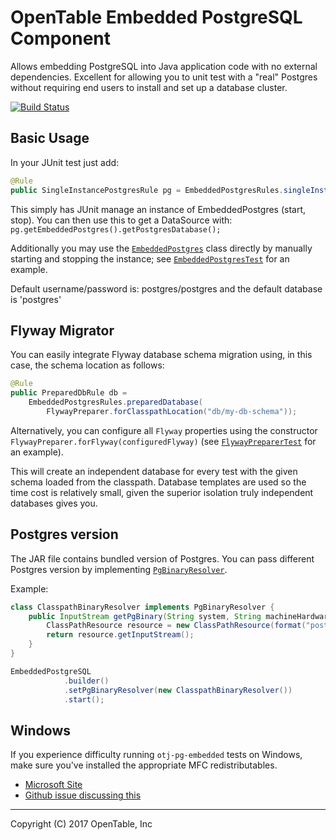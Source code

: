 OpenTable Embedded PostgreSQL Component
=======================================

Allows embedding PostgreSQL into Java application code with
no external dependencies.  Excellent for allowing you to unit
test with a "real" Postgres without requiring end users to install
and set up a database cluster.

[![Build Status](https://travis-ci.org/opentable/otj-pg-embedded.svg)](https://travis-ci.org/opentable/otj-pg-embedded)

## Basic Usage

In your JUnit test just add:

```java
@Rule
public SingleInstancePostgresRule pg = EmbeddedPostgresRules.singleInstance();
```

This simply has JUnit manage an instance of EmbeddedPostgres (start, stop). You can then use this to get a DataSource with: `pg.getEmbeddedPostgres().getPostgresDatabase();`  

Additionally you may use the [`EmbeddedPostgres`](src/main/java/com/opentable/db/postgres/embedded/EmbeddedPostgres.java) class directly by manually starting and stopping the instance; see [`EmbeddedPostgresTest`](src/test/java/com/opentable/db/postgres/embedded/EmbeddedPostgresTest.java) for an example.

Default username/password is: postgres/postgres and the default database is 'postgres'

## Flyway Migrator

You can easily integrate Flyway database schema migration using, in this case, the schema location as follows:

```java
@Rule
public PreparedDbRule db =
    EmbeddedPostgresRules.preparedDatabase(
        FlywayPreparer.forClasspathLocation("db/my-db-schema"));
```

Alternatively, you can configure all `Flyway` properties using the constructor `FlywayPreparer.forFlyway(configuredFlyway)` (see [`FlywayPreparerTest`](src/test/java/com/opentable/db/postgres/embedded/FlywayPreparerTest.java) for an example).

This will create an independent database for every test with the given schema loaded from the classpath.
Database templates are used so the time cost is relatively small, given the superior isolation truly
independent databases gives you.

## Postgres version

The JAR file contains bundled version of Postgres. You can pass different Postgres version by implementing [`PgBinaryResolver`](src/main/java/com/opentable/db/postgres/embedded/PgBinaryResolver.java).

Example:
```java
class ClasspathBinaryResolver implements PgBinaryResolver {
    public InputStream getPgBinary(String system, String machineHardware) throws IOException {
        ClassPathResource resource = new ClassPathResource(format("postgresql-%s-%s.txz", system, machineHardware));
        return resource.getInputStream();
    }
}

EmbeddedPostgreSQL
            .builder()
            .setPgBinaryResolver(new ClasspathBinaryResolver())
            .start();

```

## Windows

If you experience difficulty running `otj-pg-embedded` tests on Windows, make sure
you've installed the appropriate MFC redistributables.

* [Microsoft Site](https://support.microsoft.com/en-us/help/2977003/the-latest-supported-visual-c-downloads])
* [Github issue discussing this](https://github.com/opentable/otj-pg-embedded/issues/65)

----
Copyright (C) 2017 OpenTable, Inc

